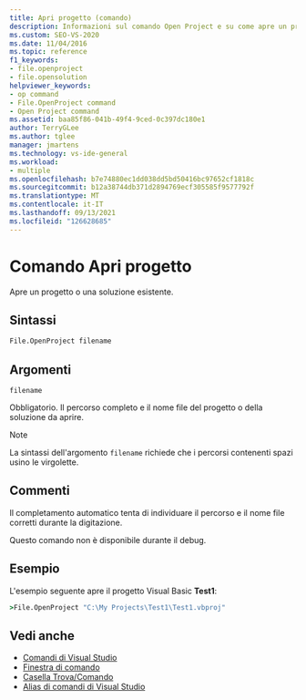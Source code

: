 ```yaml
---
title: Apri progetto (comando)
description: Informazioni sul comando Open Project e su come apre un progetto o una soluzione esistente.
ms.custom: SEO-VS-2020
ms.date: 11/04/2016
ms.topic: reference
f1_keywords:
- file.openproject
- file.opensolution
helpviewer_keywords:
- op command
- File.OpenProject command
- Open Project command
ms.assetid: baa85f86-041b-49f4-9ced-0c397dc180e1
author: TerryGLee
ms.author: tglee
manager: jmartens
ms.technology: vs-ide-general
ms.workload:
- multiple
ms.openlocfilehash: b7e74880ec1dd038dd5bd50416bc97652cf1818c
ms.sourcegitcommit: b12a38744db371d2894769ecf305585f9577792f
ms.translationtype: MT
ms.contentlocale: it-IT
ms.lasthandoff: 09/13/2021
ms.locfileid: "126628685"
---
```

# <a name="open-project-command"></a>Comando Apri progetto

Apre un progetto o una soluzione esistente.

## <a name="syntax"></a>Sintassi

```cmd
File.OpenProject filename
```

## <a name="arguments"></a>Argomenti

`filename`

Obbligatorio. Il percorso completo e il nome file del progetto o della soluzione da aprire.

> [!NOTE]
> La sintassi dell'argomento `filename` richiede che i percorsi contenenti spazi usino le virgolette.

## <a name="remarks"></a>Commenti

Il completamento automatico tenta di individuare il percorso e il nome file corretti durante la digitazione.

Questo comando non è disponibile durante il debug.

## <a name="example"></a>Esempio

L'esempio seguente apre il progetto Visual Basic **Test1**:

```cmd
>File.OpenProject "C:\My Projects\Test1\Test1.vbproj"
```

## <a name="see-also"></a>Vedi anche

- [Comandi di Visual Studio](../../ide/reference/visual-studio-commands.md)
- [Finestra di comando](../../ide/reference/command-window.md)
- [Casella Trova/Comando](../../ide/find-command-box.md)
- [Alias di comandi di Visual Studio](../../ide/reference/visual-studio-command-aliases.md)
